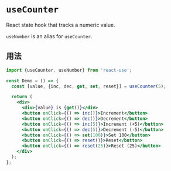 # `useCounter`

React state hook that tracks a numeric value.

`useNumber` is an alias for `useCounter`.


## 用法

```jsx
import {useCounter, useNumber} from 'react-use';

const Demo = () => {
  const [value, {inc, dec, get, set, reset}] = useCounter(5);

  return (
    <div>
      <div>{value} is {get()}</div>
      <button onClick={() => inc()}>Increment</button>
      <button onClick={() => dec()}>Decrement</button>
      <button onClick={() => inc(5)}>Increment (+5)</button>
      <button onClick={() => dec(5)}>Decrement (-5)</button>
      <button onClick={() => set(100)}>Set 100</button>
      <button onClick={() => reset()}>Reset</button>
      <button onClick={() => reset(25)}>Reset (25)</button>
    </div>
  );
};
```
